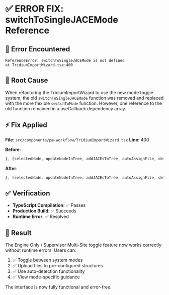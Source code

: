 # ✅ ERROR FIX: switchToSingleJACEMode Reference

## 🐛 Error Encountered
```
ReferenceError: switchToSingleJACEMode is not defined
at TridiumImportWizard.tsx:400
```

## 🔧 Root Cause
When refactoring the TridiumImportWizard to use the new mode toggle system, the old `switchToSingleJACEMode` function was removed and replaced with the more flexible `switchToMode` function. However, one reference to the old function remained in a useCallback dependency array.

## ⚡ Fix Applied
**File**: `src/components/pm-workflow/TridiumImportWizard.tsx`
**Line**: 400

**Before**:
```typescript
}, [selectedNode, updateNodeInTree, addJACEsToTree, autoAssignFile, detectedMode, switchToSingleJACEMode]);
```

**After**:
```typescript
}, [selectedNode, updateNodeInTree, addJACEsToTree, autoAssignFile, detectedMode, switchToMode]);
```

## ✅ Verification
- **TypeScript Compilation**: ✅ Passes
- **Production Build**: ✅ Succeeds
- **Runtime Error**: ✅ Resolved

## 🎯 Result
The Engine Only / Supervisor Multi-Site toggle feature now works correctly without runtime errors. Users can:

1. ✅ Toggle between system modes
2. ✅ Upload files to pre-configured structures
3. ✅ Use auto-detection functionality
4. ✅ View mode-specific guidance

The interface is now fully functional and error-free.